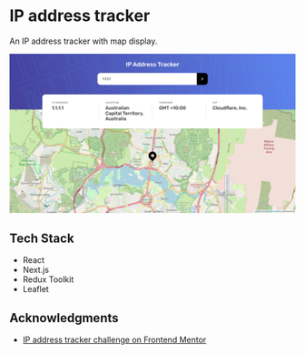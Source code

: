 # IP address tracker

An IP address tracker with map display.

![](./screenshot.png)

## Tech Stack
- React
- Next.js
- Redux Toolkit
- Leaflet

## Acknowledgments
- [IP address tracker challenge on Frontend Mentor](https://www.frontendmentor.io/challenges/ip-address-tracker-I8-0yYAH0)
